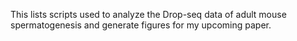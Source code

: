 This lists scripts used to analyze the Drop-seq data of adult mouse spermatogenesis and generate figures for my upcoming paper. 
